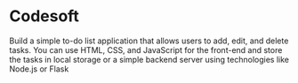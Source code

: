 # Codesoft

Build a simple to-do list application that allows users to add,
edit, and delete tasks. You can use HTML, CSS, and JavaScript
for the front-end and store the tasks in local storage or a simple
backend server using technologies like Node.js or Flask
